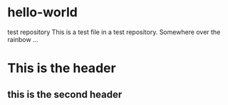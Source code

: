 # hello-world
test repository
This is a test file in a test repository.
Somewhere over the rainbow ...
<h1>This is the header</h1>
<h2> this is the second header</h2>
